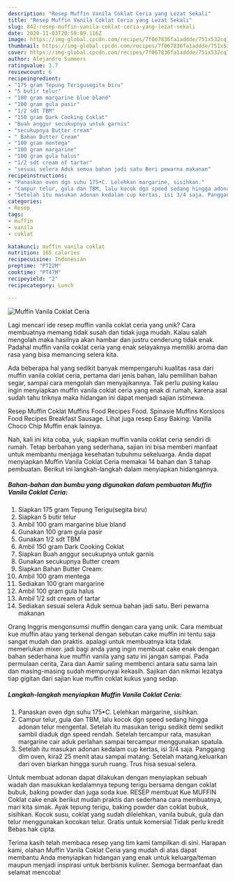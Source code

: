 ```yaml
---
description: "Resep Muffin Vanila Coklat Ceria yang Lezat Sekali"
title: "Resep Muffin Vanila Coklat Ceria yang Lezat Sekali"
slug: 842-resep-muffin-vanila-coklat-ceria-yang-lezat-sekali
date: 2020-11-03T20:59:09.116Z
image: https://img-global.cpcdn.com/recipes/7f067836fa1addde/751x532cq70/muffin-vanila-coklat-ceria-foto-resep-utama.jpg
thumbnail: https://img-global.cpcdn.com/recipes/7f067836fa1addde/751x532cq70/muffin-vanila-coklat-ceria-foto-resep-utama.jpg
cover: https://img-global.cpcdn.com/recipes/7f067836fa1addde/751x532cq70/muffin-vanila-coklat-ceria-foto-resep-utama.jpg
author: Alejandro Summers
ratingvalue: 3.7
reviewcount: 6
recipeingredient:
- "175 gram Tepung Terigusegita biru"
- "5 butir telur"
- "100 gram margarine blue bland"
- "100 gram gula pasir"
- "1/2 sdt TBM"
- "150 gram Dark Cooking Coklat"
- "Buah anggur secukupnya untuk garnis"
- "secukupnya Butter cream"
- " Bahan Butter Cream"
- "100 gram mentega"
- "100 gram margarine"
- "100 gram gula halus"
- "1/2 sdt cream of tartar"
- "sesuai selera Aduk semua bahan jadi satu Beri pewarna makanan"
recipeinstructions:
- "Panaskan oven dgn suhu 175•C. Lelehkan margarine, sisihkan."
- "Campur telur, gula dan TBM, lalu kocok dgn speed sedang hingga adonan telur mengental. Setelah itu masukan terigu sedikit demi sedikit sambil diaduk dgn speed rendah. Setelah tercampur rata, masukan margarine cair aduk perlahan sampai tercampur menggunakan spatula."
- "Setelah itu masukan adonan kedalam cup kertas, isi 3/4 saja. Panggang dlm oven, kira2 25 menit atau sampai matang. Setelah matang,keluarkan dari oven biarkan hingga suruh ruang. Trus hisa sesuai selera."
categories:
- Resep
tags:
- muffin
- vanila
- coklat

katakunci: muffin vanila coklat 
nutrition: 165 calories
recipecuisine: Indonesian
preptime: "PT22M"
cooktime: "PT47M"
recipeyield: "2"
recipecategory: Lunch

---
```



![Muffin Vanila Coklat Ceria](https://img-global.cpcdn.com/recipes/7f067836fa1addde/751x532cq70/muffin-vanila-coklat-ceria-foto-resep-utama.jpg)

Lagi mencari ide resep muffin vanila coklat ceria yang unik? Cara membuatnya memang tidak susah dan tidak juga mudah. Kalau salah mengolah maka hasilnya akan hambar dan justru cenderung tidak enak. Padahal muffin vanila coklat ceria yang enak selayaknya memiliki aroma dan rasa yang bisa memancing selera kita.

Ada beberapa hal yang sedikit banyak mempengaruhi kualitas rasa dari muffin vanila coklat ceria, pertama dari jenis bahan, lalu pemilihan bahan segar, sampai cara mengolah dan menyajikannya. Tak perlu pusing kalau ingin menyiapkan muffin vanila coklat ceria yang enak di rumah, karena asal sudah tahu triknya maka hidangan ini dapat menjadi sajian istimewa.

Resep Muffin Coklat Muffins Food Recipes Food. Spinasie Muffins Korsloos Food Recipes Breakfast Sausage. Lihat juga resep Easy Baking: Vanilla Choco Chip Muffin enak lainnya.


Nah, kali ini kita coba, yuk, siapkan muffin vanila coklat ceria sendiri di rumah. Tetap berbahan yang sederhana, sajian ini bisa memberi manfaat untuk membantu menjaga kesehatan tubuhmu sekeluarga. Anda dapat menyiapkan Muffin Vanila Coklat Ceria memakai 14 bahan dan 3 tahap pembuatan. Berikut ini langkah-langkah dalam menyiapkan hidangannya.

<!--inarticleads1-->

##### Bahan-bahan dan bumbu yang digunakan dalam pembuatan Muffin Vanila Coklat Ceria:

1. Siapkan 175 gram Tepung Terigu(segita biru)
1. Siapkan 5 butir telur
1. Ambil 100 gram margarine blue bland
1. Gunakan 100 gram gula pasir
1. Gunakan 1/2 sdt TBM
1. Ambil 150 gram Dark Cooking Coklat
1. Siapkan Buah anggur secukupnya untuk garnis
1. Gunakan secukupnya Butter cream
1. Siapkan  Bahan Butter Cream:
1. Ambil 100 gram mentega
1. Sediakan 100 gram margarine
1. Ambil 100 gram gula halus
1. Ambil 1/2 sdt cream of tartar
1. Sediakan sesuai selera Aduk semua bahan jadi satu. Beri pewarna makanan


Orang Inggris mengonsumsi muffin dengan cara yang unik. Cara membuat kue muffin atau yang terkenal dengan sebutan cake muffin ini tentu saja sangat mudah dan praktis. apalagi untuk membuatnya kita tidak memerlukan mixer. jadi bagi anda yang ingin membuat cake enak dengan bahan sederhana kue muffin vanila yang satu ini jangan sampai. Pada permulaan cerita, Zara dan Aamir saling membenci antara satu sama lain dan masing-masing sudah mempunyai kekasih. Sajikan dan nikmai lezatya tiap gigitan dari sajian kue muffin coklat kukus yang sedap. 

<!--inarticleads2-->

##### Langkah-langkah menyiapkan Muffin Vanila Coklat Ceria:

1. Panaskan oven dgn suhu 175•C. Lelehkan margarine, sisihkan.
1. Campur telur, gula dan TBM, lalu kocok dgn speed sedang hingga adonan telur mengental. Setelah itu masukan terigu sedikit demi sedikit sambil diaduk dgn speed rendah. Setelah tercampur rata, masukan margarine cair aduk perlahan sampai tercampur menggunakan spatula.
1. Setelah itu masukan adonan kedalam cup kertas, isi 3/4 saja. Panggang dlm oven, kira2 25 menit atau sampai matang. Setelah matang,keluarkan dari oven biarkan hingga suruh ruang. Trus hisa sesuai selera.


Untuk membuat adonan dapat dilakukan dengan menyiapkan sebuah wadah dan masukkan kedalamnya tepung terigu bersama dengan coklat bubuk, baking powder dan juga soda kue. RESEP membuat Kue MUFFIN Coklat cake enak berikut mudah praktis dan sederhana cara membuatnya, mari kita simak. Ayak tepung terigu, baking powder dan coklat bubuk, sisihkan. Kocok susu, coklat yang sudah dilelehkan, vanila bubuk, gula dan telur menggunakan kocokan telur. Gratis untuk komersial Tidak perlu kredit Bebas hak cipta. 

Terima kasih telah membaca resep yang tim kami tampilkan di sini. Harapan kami, olahan Muffin Vanila Coklat Ceria yang mudah di atas dapat membantu Anda menyiapkan hidangan yang enak untuk keluarga/teman maupun menjadi inspirasi untuk berbisnis kuliner. Semoga bermanfaat dan selamat mencoba!
